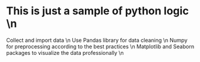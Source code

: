 # This is just a sample of python logic  \n

Collect and import data \n
Use Pandas library for data cleaning \n
Numpy for preprocessing according to the best practices \n
Matplotlib and Seaborn packages to visualize the data professionally \n
